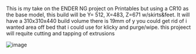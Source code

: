 This is my take on the ENDER NG project on Printables but using a CR10 as the base model, this build will be Y= 512, X=483, Z=671 w/skirts&feet.  It will have a 310x310x440 build volume there is 19mm of y you could get rid of i wanted area off bed that i could use for klicky and purge/wipe. this projeect will requite cutting and tapping of extrusions


![image](https://github.com/saltcitytattoo/CR10-NG/assets/51271361/8b22886b-c18d-42d3-8867-249f087d07f0)


